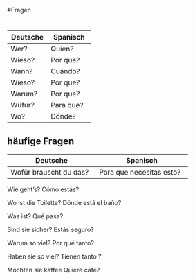 #Fragen

#


| Deutsche    | Spanisch    | 
|-------------|-------------| 
| Wer?        | Quien?      |
| Wieso?      | Por que?    |
| Wann?       | Cuándo?     |
| Wieso?      | Por que?    |
| Warum?      | Por que?    |
| Wüfur?      | Para que?   |
| Wo?         | Dónde?      |


## häufige Fragen

| Deutsche                | Spanisch                   | 
|-------------------------|----------------------------| 
| Wofür brauscht du das?  | Para que necesitas esto?   |


Wie geht’s?
Cómo estás?

Wo ist die Toilette?
Dónde está el baño?

Was ist?
Qué pasa?

Sind sie sicher?
Estás seguro?

Warum so viel?
Por qué tanto?

Haben sie so viel?
Tienen tanto ?

Möchten sie kaffee
Quiere cafe?
